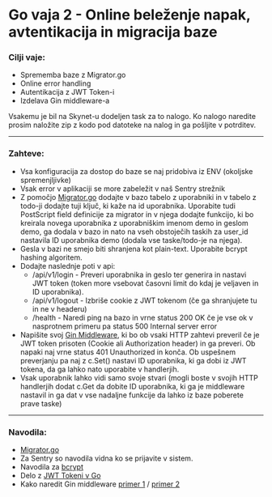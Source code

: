 # Go vaja 2 - Online beleženje napak, avtentikacija in migracija baze

### Cilji vaje:
 - Sprememba baze z Migrator.go
 - Online error handling
 - Autentikacija z JWT Token-i
 - Izdelava Gin middleware-a
 
 Vsakemu je bil na Skynet-u dodeljen task za to nalogo. Ko nalogo naredite prosim naložite zip z kodo pod datoteke na nalog in ga pošljite v potrditev.
 
 ---
 
### Zahteve:
 - Vsa konfiguracija za dostop do baze se naj pridobiva iz ENV (okoljske spremenjljivke)
 - Vsak error v aplikaciji se more zabeležit v naš Sentry strežnik
 - Z pomočjo [Migrator.go](https://github.com/IT-Team-Global/GoBasics/tree/master/Ostalo/MigracijeBaze) dodajte v bazo tabelo z uporabniki in v tabelo z todo-ji dodajte tuji ključ, ki kaže na id uporabnika. Uporabite tudi PostScript field definicije za migrator 
 in v njega dodajte funkcijo, ki bo kreirala novega uporabnika z uporabniškim imenom demo in geslom demo, ga dodala v bazo in nato na vseh obstoječih taskih za user_id nastavila ID uporabnika demo (dodala vse taske/todo-je na njega).
 - Gesla v bazi ne smejo biti shranjena kot plain-text. Uporabite bcrypt hashing algoritem.
 - Dodajte naslednje poti v api:
   - /api/v1/login - Preveri uporabnika in geslo ter generira in nastavi JWT token (token more vsebovat časovni limit do kdaj je veljaven in ID uporabnika).
   - /api/v1/logout - Izbriše cookie z JWT tokenom (če ga shranjujete tu in ne v headeru)
   - /health - Naredi ping na bazo in vrne status 200 OK če je vse ok v nasprotnem primeru pa status 500 Internal server error
 - Napišite svoj [Gin Middleware](https://github.com/gin-gonic/gin#custom-middleware), ki bo ob vsaki HTTP zahtevi preveril če je JWT token prisoten (Cookie ali Authorization header) in ga preveri. Ob napaki naj vrne status 401 Unauthorized in konča.
 Ob uspešnem preverjanju pa naj z c.Set() nastavi ID uporabnika, ki ga dobi iz JWT tokena, da ga lahko nato uporabite v handlerjih.
 - Vsak uporabnik lahko vidi samo svoje stvari (mogli boste v svojih HTTP handlerjih dodat c.Get da dobite ID uporabnika, ki ga je middleware nastavil in ga dat v vse nadaljne funkcije da lahko iz baze poberete prave taske)
 
 ---

### Navodila:
 - [Migrator.go](https://github.com/IT-Team-Global/GoBasics/tree/master/Ostalo/MigracijeBaze)
 - Za Sentry so navodila vidna ko se prijavite v sistem.
 - Navodila za [bcrypt](https://gowebexamples.com/password-hashing/)
 - Delo z [JWT Tokeni v Go](https://github.com/dgrijalva/jwt-go)
 - Kako naredit Gin middleware [primer 1](https://github.com/gin-gonic/gin#custom-middleware) / [primer 2](https://github.com/IT-Team-Global/GoBasics/tree/master/Ostalo/GinMiddleware)
 
